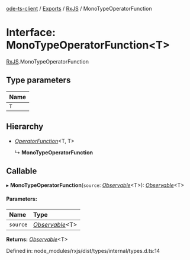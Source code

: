 [ode-ts-client](../README.md) / [Exports](../modules.md) / [RxJS](../modules/rxjs.md) / MonoTypeOperatorFunction

# Interface: MonoTypeOperatorFunction<T\>

[RxJS](../modules/rxjs.md).MonoTypeOperatorFunction

## Type parameters

Name |
:------ |
`T` |

## Hierarchy

* [*OperatorFunction*](rxjs.operatorfunction.md)<T, T\>

  ↳ **MonoTypeOperatorFunction**

## Callable

▸ **MonoTypeOperatorFunction**(`source`: [*Observable*](../classes/rxjs.observable.md)<T\>): [*Observable*](../classes/rxjs.observable.md)<T\>

#### Parameters:

Name | Type |
:------ | :------ |
`source` | [*Observable*](../classes/rxjs.observable.md)<T\> |

**Returns:** [*Observable*](../classes/rxjs.observable.md)<T\>

Defined in: node_modules/rxjs/dist/types/internal/types.d.ts:14
